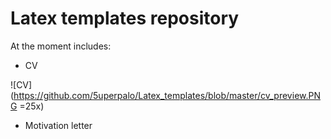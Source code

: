 # Latex templates repository

At the moment includes: 
 * CV
 
 ![CV](https://github.com/5uperpalo/Latex_templates/blob/master/cv_preview.PNG =25x)
 * Motivation letter
